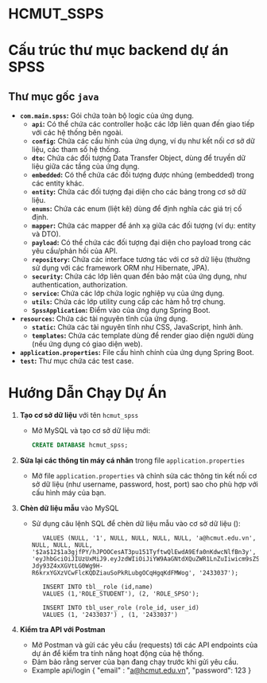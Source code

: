 # HCMUT_SSPS

# Cấu trúc thư mục backend dự án SPSS

## Thư mục gốc `java`
* **`com.main.spss`:** Gói chứa toàn bộ logic của ứng dụng.
  * **`api`:** Có thể chứa các controller hoặc các lớp liên quan đến giao tiếp với các hệ thống bên ngoài.
  * **`config`:** Chứa các cấu hình của ứng dụng, ví dụ như kết nối cơ sở dữ liệu, các tham số hệ thống.
  * **`dto`:** Chứa các đối tượng Data Transfer Object, dùng để truyền dữ liệu giữa các tầng của ứng dụng.
  * **`embedded`:** Có thể chứa các đối tượng được nhúng (embedded) trong các entity khác.
  * **`entity`:** Chứa các đối tượng đại diện cho các bảng trong cơ sở dữ liệu.
  * **`enums`:** Chứa các enum (liệt kê) dùng để định nghĩa các giá trị cố định.
  * **`mapper`:** Chứa các mapper để ánh xạ giữa các đối tượng (ví dụ: entity và DTO).
  * **`payload`:** Có thể chứa các đối tượng đại diện cho payload trong các yêu cầu/phản hồi của API.
  * **`repository`:** Chứa các interface tương tác với cơ sở dữ liệu (thường sử dụng với các framework ORM như Hibernate, JPA).
  * **`security`:** Chứa các lớp liên quan đến bảo mật của ứng dụng, như authentication, authorization.
  * **`service`:** Chứa các lớp chứa logic nghiệp vụ của ứng dụng.
  * **`utils`:** Chứa các lớp utility cung cấp các hàm hỗ trợ chung.
  * **`SpssApplication`:** Điểm vào của ứng dụng Spring Boot.
* **`resources`:** Chứa các tài nguyên tĩnh của ứng dụng.
  * **`static`:** Chứa các tài nguyên tĩnh như CSS, JavaScript, hình ảnh.
  * **`templates`:** Chứa các template dùng để render giao diện người dùng (nếu ứng dụng có giao diện web).
* **`application.properties`:** File cấu hình chính của ứng dụng Spring Boot.
* **`test`:** Thư mục chứa các test case.

# Hướng Dẫn Chạy Dự Án

1. **Tạo cơ sở dữ liệu** với tên `hcmut_spss`
   - Mở MySQL và tạo cơ sở dữ liệu mới:
     ```sql
     CREATE DATABASE hcmut_spss;
     ```

2. **Sửa lại các thông tin máy cá nhân** trong file `application.properties`
   - Mở file `application.properties` và chỉnh sửa các thông tin kết nối cơ sở dữ liệu (như username, password, host, port) sao cho phù hợp với cấu hình máy của bạn.

3. **Chèn dữ liệu mẫu** vào MySQL
   - Sử dụng câu lệnh SQL để chèn dữ liệu mẫu vào cơ sở dữ liệu ():
     ```INSERT INTO tbl_spss_user (account_balance, is_enabled, created_at, expire_code_at, modified_at, created_by, email, modified_by, name, page_balance, password, token, user_id)
        VALUES (NULL, '1', NULL, NULL, NULL, NULL, 'a@hcmut.edu.vn', NULL, NULL, NULL, '$2a$12$1a3gjfPY/hJPOOCesAT3pu151TyftwQlEwdA9Efa0nKdwcNlfBn3y', 'eyJhbGciOiJIUzUxMiJ9.eyJzdWIiOiJiYW9AaGNtdXQuZWR1LnZuIiwicm9sZSI6W3siYXV0aG9yaXR5IjoiU1RVREVOVCJ9LHsiYXV0aG9yaXR5IjoiU1BTTyJ9XSwiaWQiOiIyNDMzMDM3IiwiaXNFbmFibGVkIjp0cnVlLCJpYXQiOjE3MzIwNzg3MDEsImV4cCI6MTczMjE2NTEwMX0.E62zksgy2fLsoG1dhmdeO-Jdy93Z4xXGVtLG0Wg9H-R6krxYGXzVCwFlcKQDZiauSoPkRLubgOCqHgqKdFMWog', '2433037');

        INSERT INTO tbl__role (id,name)
        VALUES (1,'ROLE_STUDENT'), (2, 'ROLE_SPSO');

        INSERT INTO tbl_user_role (role_id, user_id)
        VALUES (1, '2433037') , (1, '2433037')
     ```

4. **Kiểm tra API với Postman**
   - Mở Postman và gửi các yêu cầu (requests) tới các API endpoints của dự án để kiểm tra tính năng hoạt động của hệ thống.
   - Đảm bảo rằng server của bạn đang chạy trước khi gửi yêu cầu.
   - Example api/login
    {
        "email" : "a@hcmut.edu.vn",
        "password": 123
    }
